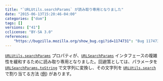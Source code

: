 ```yaml
---
title: "`URLUtils.searchParams` が読み取り専用となりました"
date: "2015-06-13T15:20:46-04:00"
categories: ["dom"]
tags: []
versions: ["41"]
cclicense: "BY-SA 3.0"
references:
    "https://bugzilla.mozilla.org/show_bug.cgi?id=1174731": "Bug 1174731 - Make searchParams attribute readonly"
---
```

[`URLUtils.searchParams`](https://developer.mozilla.org/ja/docs/Web/API/URLUtils/searchParams) プロパティが、[`URLSearchParams`](https://developer.mozilla.org/ja/docs/Web/API/URLSearchParams) インタフェースの複雑性を緩和するために読み取り専用となりました。回避策としては、パラメータを [`URLSearchParams.toString`](https://developer.mozilla.org/ja/docs/Web/API/URLSearchParams/toString) で文字列に変換し、その文字列を [`URLUtils.search`](https://developer.mozilla.org/ja/docs/Web/API/URLUtils/search) で割り当てる方法 ([例](https://github.com/bzdeck/bzdeck/commit/c0841f7f0bfe17fac71b606be6b3777049aea6dc)) があります。
